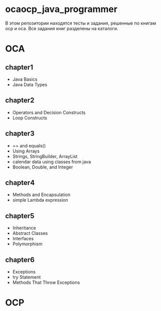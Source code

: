 # ocaocp_java_programmer

В этом репозитории находятся тесты и задания, решенные по книгам ocp и oca. Все задания книг разделены на каталоги.

# OCA

## chapter1
 - Java Basics
 - Java Data Types


## chapter2
- Operators and Decision Constructs
- Loop Constructs


## chapter3
- == and equals()
- Using Arrays
- Strings, StringBuilder, ArrayList
- calendar data using classes from java
- Boolean, Double, and Integer


## chapter4
- Methods and Encapsulation
- simple Lambda expression


## chapter5
- Inheritance 
- Abstract Classes 
- Interfaces
- Polymorphism 

## chapter6
- Exceptions
- try Statement
- Methods That Throw Exceptions


# OCP

